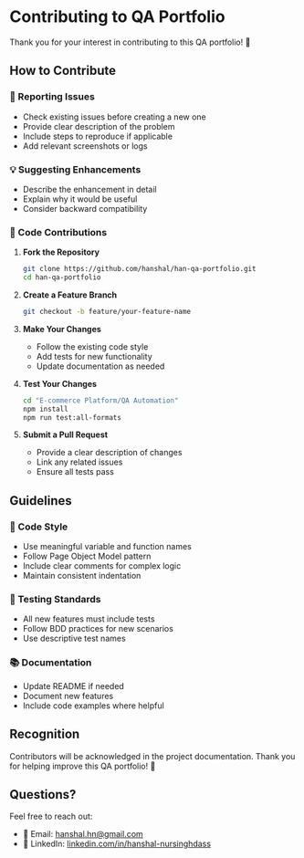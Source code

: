 # Contributing to QA Portfolio

Thank you for your interest in contributing to this QA portfolio! 🎉

## How to Contribute

### 🐛 Reporting Issues
- Check existing issues before creating a new one
- Provide clear description of the problem
- Include steps to reproduce if applicable
- Add relevant screenshots or logs

### 💡 Suggesting Enhancements
- Describe the enhancement in detail
- Explain why it would be useful
- Consider backward compatibility

### 🔧 Code Contributions

1. **Fork the Repository**
   ```bash
   git clone https://github.com/hanshal/han-qa-portfolio.git
   cd han-qa-portfolio
   ```

2. **Create a Feature Branch**
   ```bash
   git checkout -b feature/your-feature-name
   ```

3. **Make Your Changes**
   - Follow the existing code style
   - Add tests for new functionality
   - Update documentation as needed

4. **Test Your Changes**
   ```bash
   cd "E-commerce Platform/QA Automation"
   npm install
   npm run test:all-formats
   ```

5. **Submit a Pull Request**
   - Provide a clear description of changes
   - Link any related issues
   - Ensure all tests pass

## Guidelines

### 📝 Code Style
- Use meaningful variable and function names
- Follow Page Object Model pattern
- Include clear comments for complex logic
- Maintain consistent indentation

### 🧪 Testing Standards
- All new features must include tests
- Follow BDD practices for new scenarios
- Use descriptive test names

### 📚 Documentation
- Update README if needed
- Document new features
- Include code examples where helpful

## Recognition

Contributors will be acknowledged in the project documentation. Thank you for helping improve this QA portfolio! 🙏

## Questions?

Feel free to reach out:
- 📧 Email: hanshal.hn@gmail.com
- 🔗 LinkedIn: [linkedin.com/in/hanshal-nursinghdass](https://linkedin.com/in/hanshal-nursinghdass)